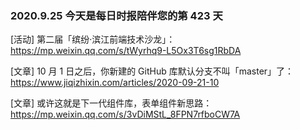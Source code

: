 ### 2020.9.25 今天是每日时报陪伴您的第 423 天

[活动] 第二届「缤纷·滨江前端技术沙龙」：<https://mp.weixin.qq.com/s/tWyrhq9-L5Ox3T6sg1RbDA>

[文章] 10 月 1 日之后，你新建的 GitHub 库默认分支不叫「master」了：<https://www.jiqizhixin.com/articles/2020-09-21-10>

[文章] 或许这就是下一代组件库，表单组件新思路：<https://mp.weixin.qq.com/s/3vDiMStL_8FPN7rfboCW7A>

